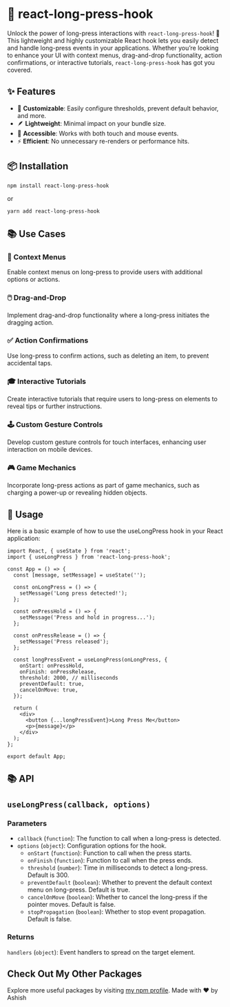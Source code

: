 # 📱 react-long-press-hook

Unlock the power of long-press interactions with `react-long-press-hook`! 🚀 This lightweight and highly customizable React hook lets you easily detect and handle long-press events in your applications. Whether you’re looking to enhance your UI with context menus, drag-and-drop functionality, action confirmations, or interactive tutorials, `react-long-press-hook` has got you covered.

## ✨ Features

- 🔧 **Customizable**: Easily configure thresholds, prevent default behavior, and more.
- 🪶 **Lightweight**: Minimal impact on your bundle size.
- 👐 **Accessible**: Works with both touch and mouse events.
- ⚡ **Efficient**: No unnecessary re-renders or performance hits.

## 📦 Installation

```bash
npm install react-long-press-hook
```
or 
```bash
yarn add react-long-press-hook
```

## 📚 Use Cases

### 📜 Context Menus
Enable context menus on long-press to provide users with additional options or actions.

### 🖱️ Drag-and-Drop
Implement drag-and-drop functionality where a long-press initiates the dragging action.

### ✅ Action Confirmations
Use long-press to confirm actions, such as deleting an item, to prevent accidental taps.

### 🎓 Interactive Tutorials
Create interactive tutorials that require users to long-press on elements to reveal tips or further instructions.

### 🕹️ Custom Gesture Controls
Develop custom gesture controls for touch interfaces, enhancing user interaction on mobile devices.

### 🎮 Game Mechanics
Incorporate long-press actions as part of game mechanics, such as charging a power-up or revealing hidden objects.

## 🚀 Usage
Here is a basic example of how to use the useLongPress hook in your React application:

```
import React, { useState } from 'react';
import { useLongPress } from 'react-long-press-hook';

const App = () => {
  const [message, setMessage] = useState('');

  const onLongPress = () => {
    setMessage('Long press detected!');
  };

  const onPressHold = () => {
    setMessage('Press and hold in progress...');
  };

  const onPressRelease = () => {
    setMessage('Press released');
  };

  const longPressEvent = useLongPress(onLongPress, {
    onStart: onPressHold,
    onFinish: onPressRelease,
    threshold: 2000, // milliseconds
    preventDefault: true,
    cancelOnMove: true,
  });

  return (
    <div>
      <button {...longPressEvent}>Long Press Me</button>
      <p>{message}</p>
    </div>
  );
};

export default App;

```

## 📚 API

## `useLongPress(callback, options)`

### Parameters
- `callback` (`function`): The function to call when a long-press is detected.
- `options` (`object`): Configuration options for the hook.
  - `onStart` (`function`): Function to call when the press starts.
  - `onFinish` (`function`): Function to call when the press ends.
  - `threshold` (`number`): Time in milliseconds to detect a long-press. Default is 300.
  - `preventDefault` (`boolean`): Whether to prevent the default context menu on long-press. Default is true.
  - `cancelOnMove` (`boolean`): Whether to cancel the long-press if the pointer moves. Default is false.
  - `stopPropagation` (`boolean`): Whether to stop event propagation. Default is false.

### Returns
`handlers` (`object`): Event handlers to spread on the target element.

## Check Out My Other Packages

Explore more useful packages by visiting [my npm profile](https://www.npmjs.com/~iashish.99). Made with ❤️ by Ashish


